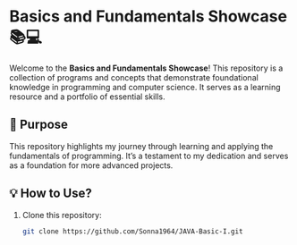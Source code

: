 # Basics and Fundamentals Showcase 📚💻  

Welcome to the **Basics and Fundamentals Showcase**! 
This repository is a collection of programs and concepts that demonstrate foundational knowledge in programming and computer science. 
It serves as a learning resource and a portfolio of essential skills.  

## 🎯 Purpose 

This repository highlights my journey through learning and applying the fundamentals of programming. 
It’s a testament to my dedication and serves as a foundation for more advanced projects.  

## 💡 How to Use? 

1. Clone this repository:  
   ```bash  
   git clone https://github.com/Sonna1964/JAVA-Basic-I.git  
